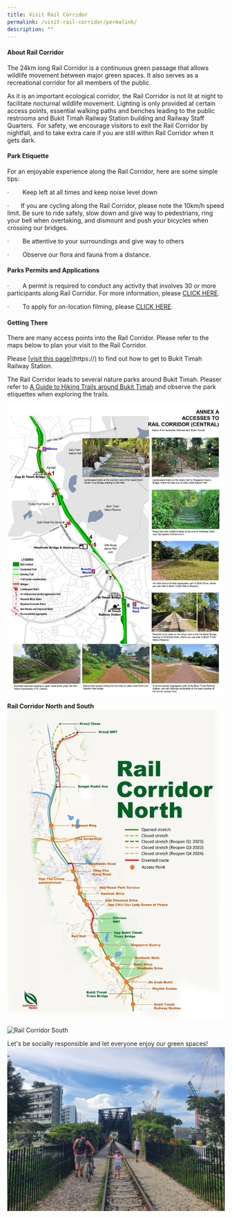 ```yaml
---
title: Visit Rail Corridor
permalink: /visit-rail-corridor/permalink/
description: ""
---
```

#### **About Rail Corridor**

The 24km long Rail Corridor is a continuous green passage that allows wildlife movement between major green spaces. It also serves as a recreational corridor for all members of the public.

As it is an important ecological corridor, the Rail Corridor is not lit at night to facilitate nocturnal wildlife movement. Lighting is only provided at certain access points, essential walking paths and benches leading to the public restrooms and Bukit Timah Railway Station building and Railway Staff Quarters.  For safety, we encourage visitors to exit the Rail Corridor by nightfall, and to take extra care if you are still within Rail Corridor when it gets dark.

#### **Park Etiquette**
For an enjoyable experience along the Rail Corridor, here are some simple tips:

·        Keep left at all times and keep noise level down

·       If you are cycling along the Rail Corridor, please note the 10km/h speed limit. Be sure to ride safely, slow down and give way to pedestrians, ring your bell when overtaking, and dismount and push your bicycles when crossing our bridges.

·        Be attentive to your surroundings and give way to others

·        Observe our flora and fauna from a distance. 



#### **Parks Permits and Applications**

·        A permit is required to conduct any activity that involves 30 or more participants along Rail Corridor. For more information, please [CLICK HERE](https://www.nparks.gov.sg/services/parks-permits-and-applications).

·        To apply for on-location filming, please [CLICK HERE](https://www.nparks.gov.sg/services/parks-permits-and-applications).


#### **Getting There**
 
There are many access points into the Rail Corridor. Please refer to the maps below to plan your visit to the Rail Corridor.

Please [[visit this page](https://nparks-test1-staging.netlify.app/our-rail-corridor/permalink/)](https://) to find out how to get to Bukit Timah Railway Station. 

The Rail Corridor leads to several nature parks around Bukit Timah. Pleaser refer to [A Guide to Hiking Trails around Bukit Timah](https://go.gov.sg/trailsguidebt) and observe the park etiquettes when exploring the trails.

![rc central](/images/RC%20Central/RC%20Central%20jpg.jpg)

**Rail Corridor North and South**
![Rail Corridor North](/images/RC%20North/RC%20North%20Map_181122.jpg)

![Rail Corridor South](/images/RC%20North/RC%20South%20Map_181122.jpg)

Let's be socially responsible and let everyone enjoy our green spaces!
![](/images/Rail%20Corridor_pls%20dismount.png)